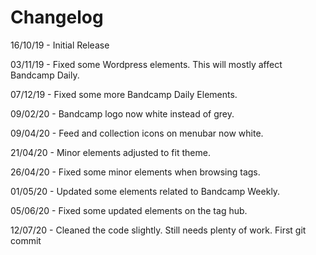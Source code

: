 # Changelog

16/10/19 - Initial Release

03/11/19 - Fixed some Wordpress elements. This will mostly affect Bandcamp Daily.

07/12/19 - Fixed some more Bandcamp Daily Elements.

09/02/20 - Bandcamp logo now white instead of grey.

09/04/20 - Feed and collection icons on menubar now white.

21/04/20 - Minor elements adjusted to fit theme.

26/04/20 - Fixed some minor elements when browsing tags.

01/05/20 - Updated some elements related to Bandcamp Weekly.

05/06/20 - Fixed some updated elements on the tag hub.

12/07/20 - Cleaned the code slightly. Still needs plenty of work. First git commit
